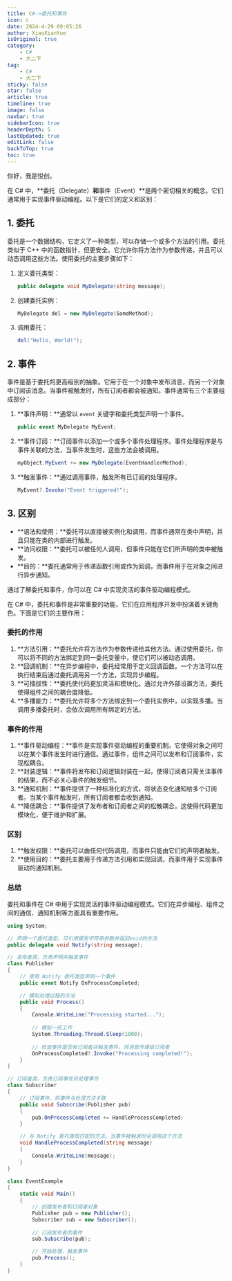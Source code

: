```yaml
---
title: C#->委托和事件
icon: c
date: 2024-4-29 09:05:26
author: XiaoXianYue
isOriginal: true
category: 
    - C#
    - 大二下
tag:
    - C#
    - 大二下
sticky: false
star: false
article: true
timeline: true
image: false
navbar: true
sidebarIcon: true
headerDepth: 5
lastUpdated: true
editLink: false
backToTop: true
toc: true
---
```


你好，我是悦创。

在 C# 中，**委托（Delegate）**和**事件（Event）**是两个密切相关的概念。它们通常用于实现事件驱动编程。以下是它们的定义和区别：

## 1. 委托

委托是一个数据结构，它定义了一种类型，可以存储一个或多个方法的引用。委托类似于 C++ 中的函数指针，但更安全。它允许你将方法作为参数传递，并且可以动态调用这些方法。使用委托的主要步骤如下：

1. 定义委托类型：

    ```csharp
    public delegate void MyDelegate(string message);
    ```

2. 创建委托实例：

    ```csharp
    MyDelegate del = new MyDelegate(SomeMethod);
    ```

3. 调用委托：

    ```csharp
    del("Hello, World!");
    ```

## 2. 事件

事件是基于委托的更高级别的抽象。它用于在一个对象中发布消息，而另一个对象中订阅该消息。当事件被触发时，所有订阅者都会被通知。事件通常有三个主要组成部分：

1. **事件声明：**通常以 `event` 关键字和委托类型声明一个事件。

    ```csharp
    public event MyDelegate MyEvent;
    ```

2. **事件订阅：**订阅事件以添加一个或多个事件处理程序。事件处理程序是与事件关联的方法，当事件发生时，这些方法会被调用。

    ```csharp
    myObject.MyEvent += new MyDelegate(EventHandlerMethod);
    ```

3. **触发事件：**通过调用事件，触发所有已订阅的处理程序。

    ```csharp
    MyEvent?.Invoke("Event triggered!");
    ```

## 3. 区别

- **语法和使用：**委托可以直接被实例化和调用，而事件通常在类中声明，并且只能在类的内部进行触发。
- **访问权限：**委托可以被任何人调用，但事件只能在它们所声明的类中被触发。
- **目的：**委托通常用于传递函数引用或作为回调，而事件用于在对象之间进行异步通知。

通过了解委托和事件，你可以在 C# 中实现灵活的事件驱动编程模式。

在 C# 中，委托和事件是非常重要的功能，它们在应用程序开发中扮演着关键角色。下面是它们的主要作用：

### 委托的作用
1. **方法引用：**委托允许将方法作为参数传递给其他方法。通过使用委托，你可以将不同的方法绑定到同一委托变量中，使它们可以被动态调用。
2. **回调机制：**在异步编程中，委托经常用于定义回调函数。一个方法可以在执行结束后通过委托调用另一个方法，实现异步编程。
3. **可插拔性：**委托使代码更加灵活和模块化。通过允许外部设置方法，委托使得组件之间的耦合度降低。
4. **多播能力：**委托允许将多个方法绑定到一个委托实例中，以实现多播。当调用多播委托时，会依次调用所有绑定的方法。

### 事件的作用
1. **事件驱动编程：**事件是实现事件驱动编程的重要机制。它使得对象之间可以在某个事件发生时进行通信。通过事件，组件之间可以发布和订阅事件，实现松耦合。
2. **封装逻辑：**事件将发布和订阅逻辑封装在一起，使得订阅者只需关注事件的结果，而不必关心事件的触发细节。
3. **通知机制：**事件提供了一种标准化的方式，将状态变化通知给多个订阅者。当某个事件触发时，所有订阅者都会收到通知。
4. **降低耦合：**事件提供了发布者和订阅者之间的松散耦合。这使得代码更加模块化，便于维护和扩展。

### 区别
1. **触发权限：**委托可以由任何代码调用，而事件只能由它们的声明者触发。
2. **使用目的：**委托主要用于传递方法引用和实现回调，而事件用于实现事件驱动的通知机制。

### 总结
委托和事件在 C# 中用于实现灵活的事件驱动编程模式。它们在异步编程、组件之间的通信、通知机制等方面具有重要作用。

```c#
using System;

// 声明一个委托类型，可引用接受字符串参数并返回void的方法
public delegate void Notify(string message);

// 发布者类，负责声明并触发事件
class Publisher
{
    // 使用 Notify 委托类型声明一个事件
    public event Notify OnProcessCompleted;

    // 模拟处理过程的方法
    public void Process()
    {
        Console.WriteLine("Processing started...");
        
        // 模拟一些工作
        System.Threading.Thread.Sleep(1000);
        
        // 检查事件是否有订阅者并触发事件，将消息传递给订阅者
        OnProcessCompleted?.Invoke("Processing completed!");
    }
}

// 订阅者类，负责订阅事件并处理事件
class Subscriber
{
    // 订阅事件，将事件与处理方法关联
    public void Subscribe(Publisher pub)
    {
        pub.OnProcessCompleted += HandleProcessCompleted;
    }

    // 与 Notify 委托类型匹配的方法，当事件被触发时会调用这个方法
    void HandleProcessCompleted(string message)
    {
        Console.WriteLine(message);
    }
}

class EventExample
{
    static void Main()
    {
        // 创建发布者和订阅者对象
        Publisher pub = new Publisher();
        Subscriber sub = new Subscriber();
        
        // 订阅发布者的事件
        sub.Subscribe(pub);

        // 开始处理，触发事件
        pub.Process();
    }
}
```

